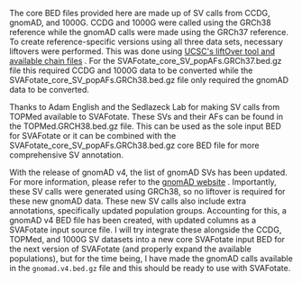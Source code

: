 The core BED files provided here are made up of SV calls 
from CCDG, gnomAD, and 1000G. CCDG and 1000G were called 
using the GRCh38 reference while the gnomAD calls were 
made using the GRCh37 reference. To create reference-specific 
versions using all three data sets, necessary liftovers 
were performed. This was done using [UCSC's liftOver tool and available chain files](https://genome.ucsc.edu/cgi-bin/hgLiftOver)
. For the SVAFotate_core_SV_popAFs.GRCh37.bed.gz file this 
required CCDG and 1000G data to be converted while the 
SVAFotate_core_SV_popAFs.GRCh38.bed.gz file only required 
the gnomAD data to be converted.

Thanks to Adam English and the Sedlazeck Lab for making SV 
calls from TOPMed available to SVAFotate. These SVs and their 
AFs can be found in the TOPMed.GRCH38.bed.gz file. This can be 
used as the sole input BED for SVAFotate or it can be combined with the 
SVAFotate_core_SV_popAFs.GRCh38.bed.gz core BED file for more 
comprehensive SV annotation.

With the release of gnomAD v4, the list of gnomAD SVs has been updated.
For more information, please refer to the [gnomAD website](https://gnomad.broadinstitute.org/news/2023-11-v4-structural-variants)
. Importantly, these SV calls were generated using GRCh38, so no liftover 
is required for these new gnomAD data. These new SV calls also include 
extra annotations, specifically updated population groups. Accounting for 
this, a gnomAD v4 BED file has been created, with updated columns as a 
SVAFotate input source file. I will try integrate these alongside the CCDG, 
TOPMed, and 1000G SV datasets into a new core SVAFotate input BED for the 
next version of SVAFotate (and properly expand the available populations), but for 
the time being, I have made the gnomAD calls available in the `gnomad.v4.bed.gz` 
file and this should be ready to use with SVAFotate.
